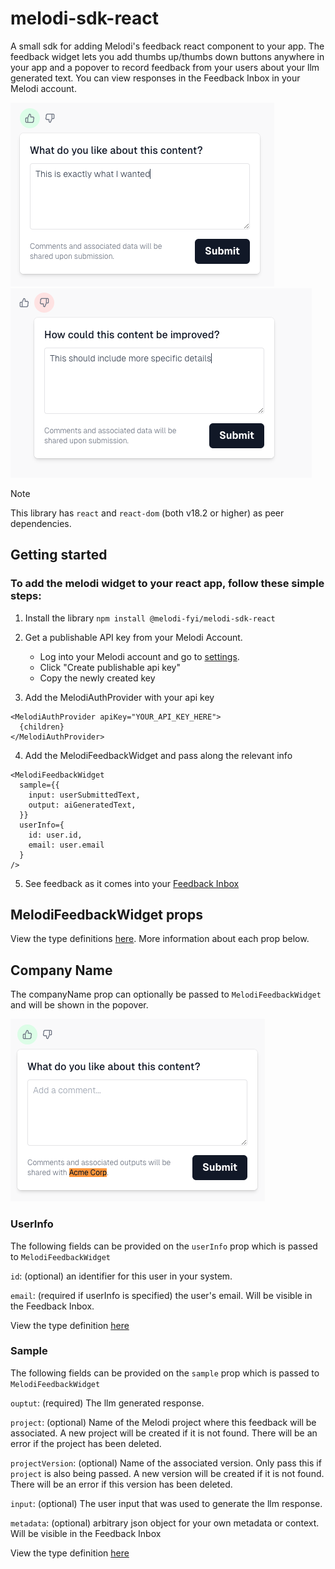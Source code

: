 # melodi-sdk-react

A small sdk for adding Melodi's feedback react component to your app. The feedback widget lets you add thumbs up/thumbs down buttons anywhere in your app and a popover to record feedback from your users about your llm generated text. You can view responses in the Feedback Inbox in your Melodi account.

![Screenshot of positive feedback](https://github.com/Melodi-fyi/melodi-sdk-react/blob/main/screenshots/positive-feedback-screenshot.png) ![Screenshot of negative feedback](https://github.com/Melodi-fyi/melodi-sdk-react/blob/main/screenshots/negative-feedback-screenshot.png)

> [!NOTE]
> This library has `react` and `react-dom` (both v18.2 or higher) as peer dependencies.

## Getting started

### To add the melodi widget to your react app, follow these simple steps:

1. Install the library
   `npm install @melodi-fyi/melodi-sdk-react`

2. Get a publishable API key from your Melodi Account.

   - Log into your Melodi account and go to [settings](https://app.melodi.fyi/admin/settings).
   - Click "Create publishable api key"
   - Copy the newly created key

3. Add the MelodiAuthProvider with your api key

```
<MelodiAuthProvider apiKey="YOUR_API_KEY_HERE">
  {children}
</MelodiAuthProvider>
```

4. Add the MelodiFeedbackWidget and pass along the relevant info

```
<MelodiFeedbackWidget
  sample={{
    input: userSubmittedText,
    output: aiGeneratedText,
  }}
  userInfo={
    id: user.id,
    email: user.email
  }
/>
```

5. See feedback as it comes into your [Feedback Inbox](https://app.melodi.fyi/admin/feedback-inbox)

## MelodiFeedbackWidget props

View the type definitions [here](https://github.com/Melodi-fyi/melodi-sdk-react/blob/main/src/components/feedback/MelodiFeedbackWidget.types.ts#L16-L20). More information about each prop below.

## Company Name

The companyName prop can optionally be passed to `MelodiFeedbackWidget` and will be shown in the popover.

![Company name highlighted in feedback popover](https://github.com/Melodi-fyi/melodi-sdk-react/blob/main/screenshots/company-name-highlighted.png)

### UserInfo

The following fields can be provided on the `userInfo` prop which is passed to `MelodiFeedbackWidget`

`id`: (optional) an identifier for this user in your system.

`email`: (required if userInfo is specified) the user's email. Will be visible in the Feedback Inbox.

View the type definition [here](https://github.com/Melodi-fyi/melodi-sdk-react/blob/main/src/components/feedback/MelodiFeedbackWidget.types.ts#L11-L14)

### Sample

The following fields can be provided on the `sample` prop which is passed to `MelodiFeedbackWidget`

`ouptut`: (required) The llm generated response.

`project`: (optional) Name of the Melodi project where this feedback will be associated. A new project will be created if it is not found. There will be an error if the project has been deleted.

`projectVersion`: (optional) Name of the associated version. Only pass this if `project` is also being passed. A new version will be created if it is not found. There will be an error if this version has been deleted.

`input`: (optional) The user input that was used to generate the llm response.

`metadata`: (optional) arbitrary json object for your own metadata or context. Will be visible in the Feedback Inbox

View the type definition [here](https://github.com/Melodi-fyi/melodi-sdk-react/blob/main/src/components/feedback/MelodiFeedbackWidget.types.ts#L3-L9)
